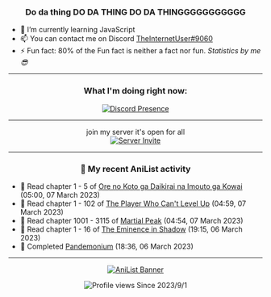 <div align="center">

### Do da thing DO DA THING DO DA THINGGGGGGGGGGG
</div>

- 🌱 I’m currently learning JavaScript
- 📫 You can contact me on Discord [TheInternetUser#9060](https://discord.com/users/534117072796385300)
- ⚡ Fun fact: 80% of the Fun fact is neither a fact nor fun. _Statistics by me 😎_
<hr>

<div align="center">

### What I'm doing right now:
[![Discord Presence](https://lanyard.cnrad.dev/api/534117072796385300)](https://discord.com/users/534117072796385300)
<hr>

join my server it's open for all <br>
[![Server Invite](https://invidget.switchblade.xyz/bfYgVHxrSs)](https://discord.gg/bfYgVHxrSs)

<hr>
  
### 🌸 My recent AniList activity

</div>

<!-- ANILIST_ACTIVITY:start -->

-   📖 Read chapter 1 - 5 of [Ore no Koto ga Daikirai na Imouto ga Kowai](https://anilist.co/manga/159020) (05:00, 07 March 2023)
-   📖 Read chapter 1 - 102 of [The Player Who Can't Level Up](https://anilist.co/manga/130511) (04:59, 07 March 2023)
-   📖 Read chapter 1001 - 3115 of [Martial Peak](https://anilist.co/manga/104494) (04:54, 07 March 2023)
-   📖 Read chapter 1 - 16 of [The Eminence in Shadow](https://anilist.co/manga/106758) (19:15, 06 March 2023)
-   📖 Completed [Pandemonium](https://anilist.co/manga/87334) (18:36, 06 March 2023)

<!-- ANILIST_ACTIVITY:end -->
<hr>

<div align="center">

[![AniList Banner](https://img.anili.st/User/929966)](https://anilist.co/user/TheInternetUser)

![Profile views](https://gpvc.arturio.dev/TheInternetUse7) Since 2023/9/1

</div>
